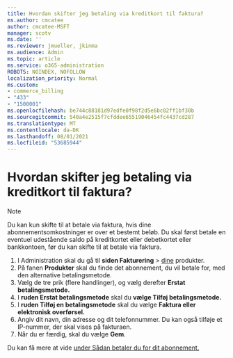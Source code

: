 ```yaml
---
title: Hvordan skifter jeg betaling via kreditkort til faktura?
ms.author: cmcatee
author: cmcatee-MSFT
manager: scotv
ms.date: ''
ms.reviewer: jmueller, jkinma
ms.audience: Admin
ms.topic: article
ms.service: o365-administration
ROBOTS: NOINDEX, NOFOLLOW
localization_priority: Normal
ms.custom:
- commerce_billing
- "433"
- "1500001"
ms.openlocfilehash: be744c88181d97edfe0f98f2d5e6bc02ff1bf30b
ms.sourcegitcommit: 540a4e2515f7cfddee65519046454fc4437cd287
ms.translationtype: MT
ms.contentlocale: da-DK
ms.lasthandoff: 08/01/2021
ms.locfileid: "53685944"
---
```

# <a name="how-do-i-change-from-credit-card-payments-to-invoice"></a>Hvordan skifter jeg betaling via kreditkort til faktura?

> [!NOTE]
> Du kan kun skifte til at betale via faktura, hvis dine abonnementsomkostninger er over et bestemt beløb. Du skal først betale en eventuel udestående saldo på kreditkortet eller debetkortet eller bankkontoen, før du kan skifte til at betale via faktura.

1. I Administration skal du gå til **siden Fakturering**  >  [dine](https://go.microsoft.com/fwlink/p/?linkid=842054) produkter.
2. På fanen **Produkter** skal du finde det abonnement, du vil betale for, med den alternative betalingsmetode.
3. Vælg de tre prik (flere handlinger), og vælg derefter **Erstat betalingsmetode.**
4. I **ruden Erstat betalingsmetode** skal du **vælge Tilføj betalingsmetode.**
5. I **ruden Tilføj en betalingsmetode** skal du vælge **Faktura eller elektronisk overførsel.**
6. Angiv dit navn, din adresse og dit telefonnummer. Du kan også tilføje et IP-nummer, der skal vises på fakturaen.
7. Når du er færdig, skal du vælge **Gem**.

Du kan få mere at vide [under Sådan betaler du for dit abonnement.](/microsoft-365/commerce/billing-and-payments/pay-for-your-subscription)